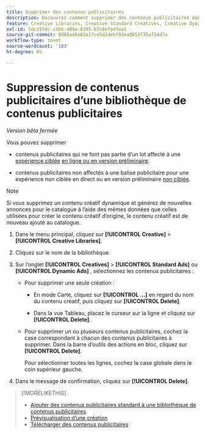 ```yaml
---
title: Supprimer des contenus publicitaires
description: Découvrez comment supprimer des contenus publicitaires dans une bibliothèque de contenus publicitaires.
feature: Creative Libraries, Creative Standard Creatives, Creative Dynamic Creatives
exl-id: 5dc197dc-c4bb-489a-8395-b7c8efa47ea1
source-git-commit: 8d88a46e82a17ce5d2debf93ea0652f35a734d7a
workflow-type: tm+mt
source-wordcount: '183'
ht-degree: 0%

---
```


# Suppression de contenus publicitaires d’une bibliothèque de contenus publicitaires

*Version bêta fermée*

Vous pouvez supprimer

* contenus publicitaires qui ne font pas partie d’un lot affecté à une [expérience ciblée](/help/creative/experiences/experience-about.md#experience-statuses-experience-statuses) [ en ligne ou en version préliminaire](/help/creative/experiences/experience-about.md).

* contenus publicitaires non affectés à une balise publicitaire pour une expérience non ciblée en direct ou en version préliminaire [non ciblée](/help/creative/experiences/experience-about.md).

>[!NOTE]
>
>Si vous supprimez un contenu créatif dynamique et générez de nouvelles annonces pour le catalogue à l’aide des mêmes données que celles utilisées pour créer le contenu créatif d’origine, le contenu créatif est de nouveau ajouté au catalogue.

1. Dans le menu principal, cliquez sur **[!UICONTROL Creative]** > **[!UICONTROL Creative Libraries]**.

1. Cliquez sur le nom de la bibliothèque.

1. Sur l’onglet **[!UICONTROL Creatives]** > **[!UICONTROL Standard Ads]** ou **[!UICONTROL Dynamic Ads]** , sélectionnez les contenus publicitaires :

   * Pour supprimer une seule création :

      * En mode Carte, cliquez sur **[!UICONTROL ...]** en regard du nom du contenu créatif, puis cliquez sur **[!UICONTROL Delete]**.

      * Dans la vue Tableau, placez le curseur sur la ligne et cliquez sur **[!UICONTROL Delete]**.

   * Pour supprimer un ou plusieurs contenus publicitaires, cochez la case correspondant à chacun des contenus publicitaires à supprimer. Dans la barre d’outils des actions en bloc, cliquez sur **[!UICONTROL Delete]**.

     Pour sélectionner toutes les lignes, cochez la case globale dans le coin supérieur gauche.

1. Dans le message de confirmation, cliquez sur **[!UICONTROL Delete]**.

>[!MORELIKETHIS]
>
>* [Ajouter des contenus publicitaires standard à une bibliothèque de contenus publicitaires](creative-add-standard.md)
>* [Prévisualisation d’une création](creative-preview.md)
>* [Télécharger des contenus publicitaires](creative-download.md)
